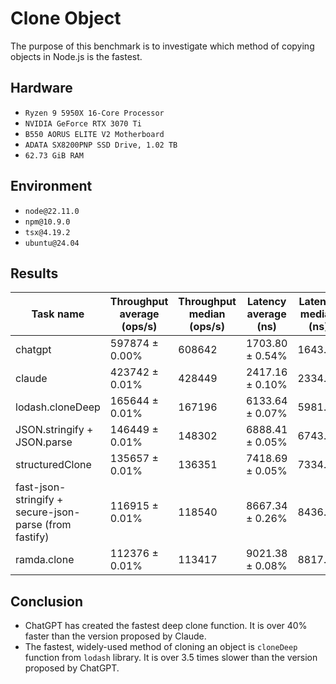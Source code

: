 # Clone Object

The purpose of this benchmark is to investigate which method of copying objects in Node.js is the fastest.

## Hardware

- `Ryzen 9 5950X 16-Core Processor`
- `NVIDIA GeForce RTX 3070 Ti`
- `B550 AORUS ELITE V2 Motherboard`
- `ADATA SX8200PNP SSD Drive, 1.02 TB`
- `62.73 GiB RAM`

## Environment

- `node@22.11.0`
- `npm@10.9.0`
- `tsx@4.19.2`
- `ubuntu@24.04`

## Results

| Task name                                              | Throughput average (ops/s) | Throughput median (ops/s) | Latency average (ns) | Latency median (ns) | Samples |
| ------------------------------------------------------ | -------------------------- | ------------------------- | -------------------- | ------------------- | ------- |
| chatgpt                                                | 597874 ± 0.00%             | 608642                    | 1703.80 ± 0.54%      | 1643.00             | 5869239 |
| claude                                                 | 423742 ± 0.01%             | 428449                    | 2417.16 ± 0.10%      | 2334.00             | 4137080 |
| lodash.cloneDeep                                       | 165644 ± 0.01%             | 167196                    | 6133.64 ± 0.07%      | 5981.01             | 1630354 |
| JSON.stringify + JSON.parse                            | 146449 ± 0.01%             | 148302                    | 6888.41 ± 0.05%      | 6743.00             | 1451714 |
| structuredClone                                        | 135657 ± 0.01%             | 136351                    | 7418.69 ± 0.05%      | 7334.00             | 1347947 |
| fast-json-stringify + secure-json-parse (from fastify) | 116915 ± 0.01%             | 118540                    | 8667.34 ± 0.26%      | 8436.00             | 1153757 |
| ramda.clone                                            | 112376 ± 0.01%             | 113417                    | 9021.38 ± 0.08%      | 8817.00             | 1108479 |

## Conclusion

- ChatGPT has created the fastest deep clone function. It is over 40% faster than the version proposed by Claude.
- The fastest, widely-used method of cloning an object is `cloneDeep` function from `lodash` library. It is over 3.5 times slower than the version proposed by ChatGPT.
